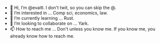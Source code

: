 - 👋 Hi, I’m @evaitl. I don't twit, so you can skip the @. 
- 👀 I’m interested in ...  Comp sci, economics, law. 
- 🌱 I’m currently learning ... Rust. 
- 💞️ I’m looking to collaborate on ...  Yark. 
- 📫 How to reach me ...  Don't unless you know me. If you know me, you already know how to reach me. 

<!---
evaitl/evaitl is a ✨ special ✨ repository because its `README.md` (this file) appears on your GitHub profile.
You can click the Preview link to take a look at your changes.
--->
